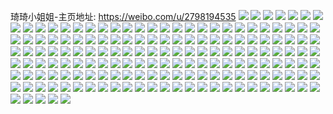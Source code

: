 琦琦小姐姐-主页地址: https://weibo.com/u/2798194535 
![](https://wx4.sinaimg.cn/mw2000/a6c90f67ly1h9h2fsjyf2j21o028ukjl.jpg) 
![](https://wx4.sinaimg.cn/mw2000/a6c90f67ly1h9cwdr85amj21o029lkjm.jpg) 
![](https://wx4.sinaimg.cn/mw2000/a6c90f67ly1h9cwdrt202j22zb1n1hdt.jpg) 
![](https://wx4.sinaimg.cn/mw2000/a6c90f67ly1h9cwdse7p1j20u01hcgwm.jpg) 
![](https://wx4.sinaimg.cn/mw2000/a6c90f67ly1h9cwdq2018j20u01hcdrf.jpg) 
![](https://wx4.sinaimg.cn/mw2000/a6c90f67ly1h94x5i58p6j20u01hcgso.jpg) 
![](https://wx4.sinaimg.cn/mw2000/a6c90f67ly1h94x5ifb17j21400u0qcd.jpg) 
![](https://wx4.sinaimg.cn/mw2000/a6c90f67ly1h906xd1dufj21400u0n3w.jpg) 
![](https://wx4.sinaimg.cn/mw2000/a6c90f67ly1h906xdabw4j21400u0tb9.jpg) 
![](https://wx4.sinaimg.cn/mw2000/a6c90f67ly1h906xdo8fyj21400u0dog.jpg) 
![](https://wx4.sinaimg.cn/mw2000/a6c90f67ly1h906xe2jzuj20u01417eb.jpg) 
![](https://wx4.sinaimg.cn/mw2000/a6c90f67ly1h906xeeibdj21400u07bm.jpg) 
![](https://wx4.sinaimg.cn/mw2000/a6c90f67ly1h906xemrbpj20u0140q8k.jpg) 
![](https://wx4.sinaimg.cn/mw2000/a6c90f67ly1h906xf3s8cj20u0140132.jpg) 
![](https://wx4.sinaimg.cn/mw2000/a6c90f67ly1h906xfhe0hj20u01400y6.jpg) 
![](https://wx4.sinaimg.cn/mw2000/a6c90f67ly1h906xfst1sj20u0140wkg.jpg) 
![](https://wx4.sinaimg.cn/mw2000/a6c90f67ly1h8woxo63i7j20u0140tib.jpg) 
![](https://wx4.sinaimg.cn/mw2000/a6c90f67ly1h8woxksye7j20u0140n6x.jpg) 
![](https://wx4.sinaimg.cn/mw2000/a6c90f67ly1h8pufunqbpj22801oue81.jpg) 
![](https://wx4.sinaimg.cn/mw2000/a6c90f67ly1h8pufx2l4fj22801o0kjl.jpg) 
![](https://wx4.sinaimg.cn/mw2000/a6c90f67ly1h8awul7o0fj20u00u0wjr.jpg) 
![](https://wx4.sinaimg.cn/mw2000/a6c90f67ly1h8awujphopj20u00u0wjm.jpg) 
![](https://wx4.sinaimg.cn/mw2000/a6c90f67ly1h8awum9ztuj20u01400xu.jpg) 
![](https://wx4.sinaimg.cn/mw2000/a6c90f67ly1h7wszjrfezj217c0widto.jpg) 
![](https://wx4.sinaimg.cn/mw2000/a6c90f67ly1h7wszj31ebj21d82yitru.jpg) 
![](https://wx4.sinaimg.cn/mw2000/a6c90f67ly1h7wszkc3mrj21d82yix6p.jpg) 
![](https://wx4.sinaimg.cn/mw2000/a6c90f67ly1h7thf7loyrj21ba0zg43u.jpg) 
![](https://wx4.sinaimg.cn/mw2000/a6c90f67ly1h7thf9d17bj23402c0u0y.jpg) 
![](https://wx4.sinaimg.cn/mw2000/a6c90f67ly1h7thfav3zwj23402c0hdu.jpg) 
![](https://wx4.sinaimg.cn/mw2000/a6c90f67ly1h7thfc7wrhj23402c07wi.jpg) 
![](https://wx4.sinaimg.cn/mw2000/a6c90f67ly1h7thfe5kztj23402c0kjm.jpg) 
![](https://wx4.sinaimg.cn/mw2000/a6c90f67ly1h7thfhzn98j22dc35skjm.jpg) 
![](https://wx4.sinaimg.cn/mw2000/a6c90f67ly1h7thfm1lohj23402c04qr.jpg) 
![](https://wx4.sinaimg.cn/mw2000/a6c90f67ly1h7thfo252rj22c0340qv6.jpg) 
![](https://wx4.sinaimg.cn/mw2000/a6c90f67ly1h7thfteg7zj23402c0hdv.jpg) 
![](https://wx4.sinaimg.cn/mw2000/a6c90f67ly1h7thfvjjvij22c0340b2b.jpg) 
![](https://wx4.sinaimg.cn/mw2000/a6c90f67ly1h7thfwysl0j23402c07wj.jpg) 
![](https://wx4.sinaimg.cn/mw2000/a6c90f67ly1h7thfxhuoyj20rd1cnwof.jpg) 
![](https://wx4.sinaimg.cn/mw2000/a6c90f67ly1h7thf7c017j22c03404qr.jpg) 
![](https://wx4.sinaimg.cn/mw2000/a6c90f67ly1h7thfzu3udj21400u0n5c.jpg) 
![](https://wx4.sinaimg.cn/mw2000/a6c90f67ly1h7thg31ybrj22c03401kz.jpg) 
![](https://wx4.sinaimg.cn/mw2000/a6c90f67ly1h7th5c6vcwj23402c0u0y.jpg) 
![](https://wx4.sinaimg.cn/mw2000/a6c90f67ly1h7th5ctrebj21hc0u0dtq.jpg) 
![](https://wx4.sinaimg.cn/mw2000/a6c90f67ly1h7th5d1q7hj20zg1baqbt.jpg) 
![](https://wx4.sinaimg.cn/mw2000/a6c90f67ly1h7th5ag29dj20zg1baak4.jpg) 
![](https://wx4.sinaimg.cn/mw2000/a6c90f67ly1h7th5ftalhj23402c0e83.jpg) 
![](https://wx4.sinaimg.cn/mw2000/a6c90f67ly1h7th5gdk2oj21hc0u0h0z.jpg) 
![](https://wx4.sinaimg.cn/mw2000/a6c90f67ly1h7th5vghs8j21uc1d7tz1.jpg) 
![](https://wx4.sinaimg.cn/mw2000/a6c90f67ly1h7th5wmpzyj228w1cj7wh.jpg) 
![](https://wx4.sinaimg.cn/mw2000/a6c90f67ly1h7th601jbzj23402c0npf.jpg) 
![](https://wx4.sinaimg.cn/mw2000/a6c90f67ly1h7tgqj0kjvj23402c0e82.jpg) 
![](https://wx4.sinaimg.cn/mw2000/a6c90f67ly1h7tgqkyigbj22c0340u0y.jpg) 
![](https://wx4.sinaimg.cn/mw2000/a6c90f67ly1h7tgqn09f0j23402c01l0.jpg) 
![](https://wx4.sinaimg.cn/mw2000/a6c90f67ly1h7tgqnziybj21fg0sywpr.jpg) 
![](https://wx4.sinaimg.cn/mw2000/a6c90f67ly1h7tgqp71uoj22c0340b2a.jpg) 
![](https://wx4.sinaimg.cn/mw2000/a6c90f67ly1h7tgqrukhmj22c0340x6q.jpg) 
![](https://wx4.sinaimg.cn/mw2000/a6c90f67ly1h7tgqu3fv8j23402c07wj.jpg) 
![](https://wx4.sinaimg.cn/mw2000/a6c90f67ly1h7tgqw2fsjj22c0340e82.jpg) 
![](https://wx4.sinaimg.cn/mw2000/a6c90f67ly1h7tgqxvgshj23402c0e83.jpg) 
![](https://wx4.sinaimg.cn/mw2000/a6c90f67ly1h7tgqykc7wj21hc0u04fd.jpg) 
![](https://wx4.sinaimg.cn/mw2000/a6c90f67ly1h7tgqzyxihj22c0340e83.jpg) 
![](https://wx4.sinaimg.cn/mw2000/a6c90f67ly1h7tgr0viwhj21hc0u0wtf.jpg) 
![](https://wx4.sinaimg.cn/mw2000/a6c90f67ly1h7tgr2c06bj23402c0u0y.jpg) 
![](https://wx4.sinaimg.cn/mw2000/a6c90f67ly1h7tgr3msfvj22c03407wi.jpg) 
![](https://wx4.sinaimg.cn/mw2000/a6c90f67ly1h7tgr60skmj23402c01kz.jpg) 
![](https://wx4.sinaimg.cn/mw2000/a6c90f67ly1h7tgr7wiofj23402c0u0z.jpg) 
![](https://wx4.sinaimg.cn/mw2000/a6c90f67ly1h7tgqhbhlgj23402c07wj.jpg) 
![](https://wx4.sinaimg.cn/mw2000/a6c90f67ly1h7tgr9nl9lj22c0340x6p.jpg) 
![](https://wx4.sinaimg.cn/mw2000/a6c90f67ly1h7rlz8f6rcj22c03407wi.jpg) 
![](https://wx4.sinaimg.cn/mw2000/a6c90f67ly1h7rlzebh90j22801nzkjl.jpg) 
![](https://wx4.sinaimg.cn/mw2000/a6c90f67ly1h7rlzffrxij210z1uxaob.jpg) 
![](https://wx4.sinaimg.cn/mw2000/a6c90f67ly1h7rlzgpapwj23402c0qv6.jpg) 
![](https://wx4.sinaimg.cn/mw2000/a6c90f67ly1h7rlzj2u37j20wi1yc4qp.jpg) 
![](https://wx4.sinaimg.cn/mw2000/a6c90f67ly1h7rlzkskmlj20wi1yc7on.jpg) 
![](https://wx4.sinaimg.cn/mw2000/a6c90f67ly1h7rlzp8we3j21hn1zxkjm.jpg) 
![](https://wx4.sinaimg.cn/mw2000/a6c90f67ly1h7rlzqge8lj21zk0x3tz5.jpg) 
![](https://wx4.sinaimg.cn/mw2000/a6c90f67ly1h7rlzqwrpgj217c0wik2c.jpg) 
![](https://wx4.sinaimg.cn/mw2000/a6c90f67ly1h7rlz5q1qvj217c0wiwuu.jpg) 
![](https://wx4.sinaimg.cn/mw2000/a6c90f67ly1h7rlzrm10wj217c0wiqgo.jpg) 
![](https://wx4.sinaimg.cn/mw2000/a6c90f67ly1h7rlzrxdryj217c0wiwrx.jpg) 
![](https://wx4.sinaimg.cn/mw2000/a6c90f67ly1h7rlzsl4iwj217c0witpy.jpg) 
![](https://wx4.sinaimg.cn/mw2000/a6c90f67ly1h7rlzvjz30j22yo1o0npf.jpg) 
![](https://wx4.sinaimg.cn/mw2000/a6c90f67ly1h7rlzw0epcj217c0wik2r.jpg) 
![](https://wx4.sinaimg.cn/mw2000/a6c90f67ly1h6e6y7uy42j20k00zkkdp.jpg) 
![](https://wx4.sinaimg.cn/mw2000/a6c90f67ly1h6e6y728zbj20k00zk4l7.jpg) 
![](https://wx4.sinaimg.cn/mw2000/a6c90f67ly1h56n5ve7ujj217c0wigpc.jpg) 
![](https://wx4.sinaimg.cn/mw2000/a6c90f67ly1h56n5pl64rj217c0wik4r.jpg) 
![](https://wx4.sinaimg.cn/mw2000/a6c90f67ly1h4x9m7us8pj21be0zkjzx.jpg) 
![](https://wx4.sinaimg.cn/mw2000/a6c90f67ly1h355205z14j20u0141dp2.jpg) 
![](https://wx4.sinaimg.cn/mw2000/a6c90f67ly1h35520zrixj21hc0u0k2q.jpg) 
![](https://wx4.sinaimg.cn/mw2000/a6c90f67ly1h35521ktmgj21hc0u0dqh.jpg) 
![](https://wx4.sinaimg.cn/mw2000/a6c90f67ly1h35522618jj20u0141qc0.jpg) 
![](https://wx4.sinaimg.cn/mw2000/a6c90f67ly1h2p7xk5nuaj20u0140112.jpg) 
![](https://wx4.sinaimg.cn/mw2000/a6c90f67ly1h2p7xko4vcj20u00u0q9s.jpg) 
![](https://wx4.sinaimg.cn/mw2000/a6c90f67ly1h2p7xlj4ckj20u0140142.jpg) 
![](https://wx4.sinaimg.cn/mw2000/a6c90f67ly1h2p7xm13v3j20u01400zt.jpg) 
![](https://wx4.sinaimg.cn/mw2000/a6c90f67ly1h2p7xjhpekj20u00u045w.jpg) 
![](https://wx4.sinaimg.cn/mw2000/a6c90f67ly1h2p7xncrwhj20u014awtq.jpg) 
![](https://wx4.sinaimg.cn/mw2000/a6c90f67ly1h161o311txj21ho1zk4qp.jpg) 
![](https://wx4.sinaimg.cn/mw2000/a6c90f67ly1h161o48hs8j21hn1zk4qp.jpg) 
![](https://wx4.sinaimg.cn/mw2000/a6c90f67ly1h0asi3gainj23402c0npe.jpg) 
![](https://wx4.sinaimg.cn/mw2000/a6c90f67ly1h0asi4zivyj22c0340b2b.jpg) 
![](https://wx4.sinaimg.cn/mw2000/a6c90f67ly1h0asi69v9zj23402c0u0y.jpg) 
![](https://wx4.sinaimg.cn/mw2000/a6c90f67ly1h0asi6x5huj21hc0u0tit.jpg) 
![](https://wx4.sinaimg.cn/mw2000/a6c90f67ly1h0asi98t1bj21hc0u07gm.jpg) 
![](https://wx4.sinaimg.cn/mw2000/a6c90f67ly1h0asiabd2aj23402c0x6q.jpg) 
![](https://wx4.sinaimg.cn/mw2000/a6c90f67ly1h0asibxm44j23402c07wj.jpg) 
![](https://wx4.sinaimg.cn/mw2000/a6c90f67ly1h0asid7mmcj21zk1hokjl.jpg) 
![](https://wx4.sinaimg.cn/mw2000/a6c90f67ly1gyg0jfpspfj21410u0dqk.jpg) 
![](https://wx4.sinaimg.cn/mw2000/a6c90f67ly1gyg0jk3pdjj20u0140wl5.jpg) 
![](https://wx4.sinaimg.cn/mw2000/a6c90f67ly1gyg0jkqtd6j21400u0tfk.jpg) 
![](https://wx4.sinaimg.cn/mw2000/a6c90f67ly1gyg0jl5wnbj21400u0444.jpg) 
![](https://wx4.sinaimg.cn/mw2000/a6c90f67ly1gyg0jozdukj20u014jqb4.jpg) 
![](https://wx4.sinaimg.cn/mw2000/a6c90f67ly1gyg0jpgc7xj21400u0tex.jpg) 
![](https://wx4.sinaimg.cn/mw2000/a6c90f67ly1gyg0jpxjefj21900u045z.jpg) 
![](https://wx4.sinaimg.cn/mw2000/a6c90f67ly1gyg0jqo0ikj20u014047d.jpg) 
![](https://wx4.sinaimg.cn/mw2000/a6c90f67ly1gyg0jdcrv9j21400u0q9w.jpg) 
![](https://wx4.sinaimg.cn/mw2000/a6c90f67ly1gyg0jtusi5j20u00u0jwz.jpg) 
![](https://wx4.sinaimg.cn/mw2000/a6c90f67ly1gyg0jul8xsj21400u0doz.jpg) 
![](https://wx4.sinaimg.cn/mw2000/0033mWdVly1gv1zmhqegsj61400u0n5s02.jpg) 
![](https://wx4.sinaimg.cn/mw2000/0033mWdVly1gv1zmihslrj60u014048602.jpg) 
![](https://wx4.sinaimg.cn/mw2000/0033mWdVly1gv1zmj4yv3j60u01470z702.jpg) 
![](https://wx4.sinaimg.cn/mw2000/0033mWdVly1gv1zmk6abkj61400u0do402.jpg) 
![](https://wx4.sinaimg.cn/mw2000/0033mWdVly1gv1zmkuy8dj60u00u0jwz02.jpg) 
![](https://wx4.sinaimg.cn/mw2000/0033mWdVly1gv1zmlot8uj60u0140gw002.jpg) 
![](https://wx4.sinaimg.cn/mw2000/0033mWdVly1gv1zmmehauj60u014079v02.jpg) 
![](https://wx4.sinaimg.cn/mw2000/0033mWdVly1gv1zmn1sssj60u014010802.jpg) 
![](https://wx4.sinaimg.cn/mw2000/0033mWdVly1gv1zmnuc52j60u0146jza02.jpg) 
![](https://wx4.sinaimg.cn/mw2000/0033mWdVly1gu5s8tnkhwj61gn1o0hdg02.jpg) 
![](https://wx4.sinaimg.cn/mw2000/a6c90f67ly1gthtzpgxhsj21zk1b74mx.jpg) 
![](https://wx4.sinaimg.cn/mw2000/a6c90f67ly1gtfacr0xr6j21ho1zknpd.jpg) 
![](https://wx4.sinaimg.cn/mw2000/a6c90f67ly1gt8dazxx1kj21400u044g.jpg) 
![](https://wx4.sinaimg.cn/mw2000/a6c90f67ly1gsuctjtjkoj20u0140gvl.jpg) 
![](https://wx4.sinaimg.cn/mw2000/a6c90f67ly1gsuctm8f67j21bu0qxahn.jpg) 
![](https://wx4.sinaimg.cn/mw2000/a6c90f67ly1gsuctnqdn2j21gs0tpqek.jpg) 
![](https://wx4.sinaimg.cn/mw2000/a6c90f67ly1gsuctop81xj20u0140dr7.jpg) 
![](https://wx4.sinaimg.cn/mw2000/a6c90f67ly1gsuctj25mwj20u0140ajx.jpg) 
![](https://wx4.sinaimg.cn/mw2000/a6c90f67ly1gsuctqbc9cj20u01hck8c.jpg) 
![](https://wx4.sinaimg.cn/mw2000/a6c90f67ly1gsuctr4f2qj20u0140thj.jpg) 
![](https://wx4.sinaimg.cn/mw2000/a6c90f67ly1gsuctrrs2hj21320lyq98.jpg) 
![](https://wx4.sinaimg.cn/mw2000/0033mWdVly1gsuctsjmjpj61400u0ajj02.jpg) 
![](https://wx4.sinaimg.cn/mw2000/a6c90f67ly1gsuctt9murj21400u07bo.jpg) 
![](https://wx4.sinaimg.cn/mw2000/a6c90f67ly1gsk3wwww5oj215s0vcgwq.jpg) 
![](https://wx4.sinaimg.cn/mw2000/a6c90f67ly1gsk3wzul6oj20vc15sdpq.jpg) 
![](https://wx4.sinaimg.cn/mw2000/a6c90f67ly1gs1p2jhwc9j23402c0hdy.jpg) 
![](https://wx4.sinaimg.cn/mw2000/a6c90f67ly1gs1p2gky7rj23402c0e86.jpg) 
![](https://wx4.sinaimg.cn/mw2000/a6c90f67ly1gryf707le5j21zk1hoe81.jpg) 
![](https://wx4.sinaimg.cn/mw2000/a6c90f67ly1grp6wmjrn0j20u0140jyy.jpg) 
![](https://wx4.sinaimg.cn/mw2000/a6c90f67ly1grp6wlocmpj20u0140ai4.jpg) 
![](https://wx4.sinaimg.cn/mw2000/a6c90f67ly1grj6e2nftwj22c0340qv7.jpg) 
![](https://wx4.sinaimg.cn/mw2000/a6c90f67ly1grj6e5uw74j22c03404qw.jpg) 
![](https://wx4.sinaimg.cn/mw2000/a6c90f67ly1grj6e0m35mj22801o0x6p.jpg) 
![](https://wx4.sinaimg.cn/mw2000/0033mWdVly1grj6e6q6zmj61o0280b2902.jpg) 
![](https://wx4.sinaimg.cn/mw2000/a6c90f67ly1grb45d26cbj20u01hctq1.jpg) 
![](https://wx4.sinaimg.cn/mw2000/a6c90f67ly1grb45dk0lqj20u01hcald.jpg) 
![](https://wx4.sinaimg.cn/mw2000/a6c90f67ly1grb461f8v6j21400u0ncn.jpg) 
![](https://wx4.sinaimg.cn/mw2000/0033mWdVly1grb45plgevj61400u07dv02.jpg) 
![](https://wx4.sinaimg.cn/mw2000/a6c90f67ly1grb45k735wj21400u0n49.jpg) 
![](https://wx4.sinaimg.cn/mw2000/a6c90f67ly1grb460jguoj21400u014z.jpg) 
![](https://wx4.sinaimg.cn/mw2000/a6c90f67ly1grb4681ql9j21ey0snnae.jpg) 
![](https://wx4.sinaimg.cn/mw2000/a6c90f67ly1gr2m87vcz5j20t70mwdmf.jpg) 
![](https://wx4.sinaimg.cn/mw2000/a6c90f67ly1gr2m89xsmrj20u00u0jvm.jpg) 
